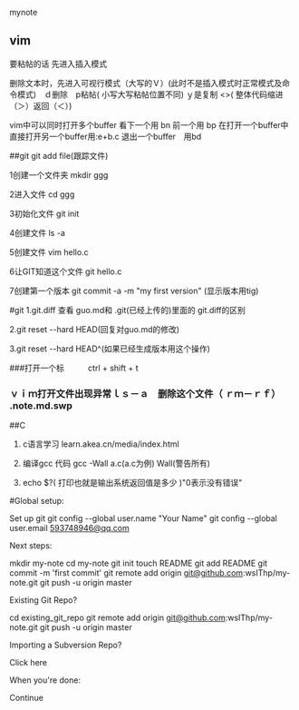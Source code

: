 mynote


## vim


要粘帖的话  先进入插入模式


删除文本时，先进入可视行模式（大写的Ｖ）(此时不是插入模式时正常模式及命令模式)　ｄ删除　p粘帖( 小写大写粘帖位置不同)  ｙ是复制  <>( 整体代码缩进（＞）返回（＜）)　　

vim中可以同时打开多个buffer 看下一个用 bn 前一个用 bp   在打开一个buffer中直接打开另一个buffer用:e+b.c
退出一个buffer　用bd  





##git
git add file(跟踪文件)

1创建一个文件夹
   	 mkdir ggg

2进入文件 
    	cd ggg 

3初始化文件 
	git init

4创建文件
 	ls -a

5创建文件
 	vim hello.c

6让GIT知道这个文件
	 git hello.c

7创建第一个版本
 	git commit -a -m "my first version"  (显示版本用tig)

#git
1.git.diff     查看 guo.md和 .git(已经上传的)里面的 git.diff的区别
    
2.git reset --hard HEAD(回复对guo.md的修改)

3.git reset --hard HEAD^(如果已经生成版本用这个操作) 

###打开一个标　　　ctrl + shift + t





###   ｖｉｍ打开文件出现异常ｌｓ－ａ　删除这个文件（ ｒｍ－ｒｆ） .note.md.swp

##C

1. c语言学习  learn.akea.cn/media/index.html

2. 编译gcc  代码 gcc -Wall a.c(a.c为例)  Wall(警告所有)

3. echo $?( 打印也就是输出系统返回值是多少 )"0表示没有错误"




#Global setup:

 Set up git
  git config --global user.name "Your Name"
  git config --global user.email 593748946@qq.com
        

Next steps:

  mkdir my-note
  cd my-note
  git init
  touch README
  git add README
  git commit -m 'first commit'
  git remote add origin git@github.com:wsIThp/my-note.git
  git push -u origin master
      

Existing Git Repo?

  cd existing_git_repo
  git remote add origin git@github.com:wsIThp/my-note.git
  git push -u origin master
      

Importing a Subversion Repo?

  Click here
      

When you're done:

  Continue


